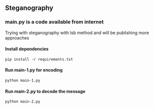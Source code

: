 ## Steganography

### main.py is a code available from internet

Trying with steganography with lsb method and will be publishing more approaches


#### Install dependencies
```
pip install -r requirements.txt
```

#### Run main-1.py for encoding
```
python main-1.py
```

#### Run main-2.py to decode the message
```
python main-2.py
```
